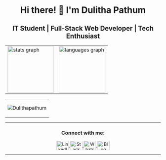 <h1 align="center">Hi there! 👋 I'm Dulitha Pathum</h1>

<h2 align="center">IT Student | Full-Stack Web Developer | Tech Enthusiast</h2>

<div align="center">
  <table width="100%">
    <tr>
      <td width="50%">
        <img src="https://github-readme-stats.vercel.app/api?username=Dulithapathum&hide_title=false&hide_rank=false&show_icons=true&include_all_commits=true&count_private=true&disable_animations=false&theme=dracula&locale=en&hide_border=false" height="150" alt="stats graph"  />
      </td>
      <td width="50%" align="center">
      <img src="https://github-readme-stats.vercel.app/api/top-langs?username=Dulithapathum&locale=en&hide_title=false&layout=compact&card_width=320&langs_count=5&theme=dracula&hide_border=false" height="150" alt="languages graph"  />
      </td>
    </tr>
  </table>
<table> 
  <tr>
  <td>
  <p><img align="center" src="https://github-readme-streak-stats.herokuapp.com/?user=Dulithapathum&" alt="Dulithapathum" /></p></td>
  </tr>
</table>

<hr/>
<h3 align="center">Connect with me:</h3>
<div align="center">
  <a href="https://www.linkedin.com/in/dulitha-pathum/" >
    <img align="center" src="https://raw.githubusercontent.com/rahuldkjain/github-profile-readme-generator/master/src/images/icons/Social/linked-in-alt.svg" alt="LinkedIn Profile" height="30" width="40" />
  </a>
  <a href="https://stackoverflow.com/users/28743464/dulitha-pathum">
    <img align="center" src="https://raw.githubusercontent.com/rahuldkjain/github-profile-readme-generator/master/src/images/icons/Social/stack-overflow.svg" alt="Stack Overflow Profile" height="30" width="40" />
  </a>
  <a href="https://wa.me/+94765441217" target="blank">
    <img align="center" src="https://raw.githubusercontent.com/rahuldkjain/github-profile-readme-generator/master/src/images/icons/Social/whatsapp.svg" alt="WhatsApp" height="30" width="40" />
  </a>
  <a href="https://www.techgeekhub.lk/" target="blank">
    <img align="center" src="https://raw.githubusercontent.com/rahuldkjain/github-profile-readme-generator/master/src/images/icons/Social/blogger.svg" alt="Blog" height="30" width="40" />
  </a>
</div>
<hr/>

